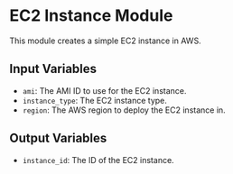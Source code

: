 # EC2 Instance Module

This module creates a simple EC2 instance in AWS.

## Input Variables

- `ami`: The AMI ID to use for the EC2 instance.
- `instance_type`: The EC2 instance type.
- `region`: The AWS region to deploy the EC2 instance in.

## Output Variables

- `instance_id`: The ID of the EC2 instance.

